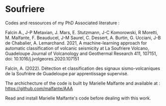 # Soufriere
Codes and ressources of my PhD
Associated literature :

Falcin A., J-P Metaxian, J. Mars, E. Stutzmann, J-C Komorowski, R Moretti, M. Malfante, F. Beauducel, J-M Saurel, C. Dessert, A. Burtin, G. Ucciani, J-B de Chabalier, A. Lemarchand. 2021, A machine-learning approach for automatic classification of volcanic seismicity at La Soufriere Volcano, Guadeloupe Journal of Volcanology and Geothermal Research 411, 107151, doi: 10.1016/j.jvolgeores.2020.107151 

Falcin, A. (2022). Détection et classification des signaux sismo-volcaniques de la Soufrière de Guadeloupe par apprentissage supervisé.

The archichecture of the code is built by Marielle Malfante and available at : https://github.com/malfante/AAA

Read and install Marielle Malfante's code before dealing with this work.
